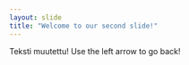 ```yaml
---
layout: slide
title: "Welcome to our second slide!"
---
```

Teksti muutettu!
Use the left arrow to go back!
